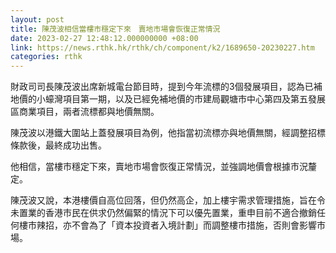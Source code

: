 ```yaml
---
layout: post
title: 陳茂波相信當樓市穩定下來　賣地市場會恢復正常情況
date: 2023-02-27 12:48:12.000000000 +08:00
link: https://news.rthk.hk/rthk/ch/component/k2/1689650-20230227.htm
categories: rthk
---
```


財政司司長陳茂波出席新城電台節目時，提到今年流標的3個發展項目，認為已補地價的小蠔灣項目第一期，以及已經免補地價的市建局觀塘市中心第四及第五發展區商業項目，兩者流標都與地價無關。

陳茂波以港鐵大圍站上蓋發展項目為例，他指當初流標亦與地價無關，經調整招標條款後，最終成功出售。

他相信，當樓市穩定下來，賣地市場會恢復正常情況，並強調地價會根據市況釐定。

陳茂波又說，本港樓價自高位回落，但仍然高企，加上樓宇需求管理措施，旨在令未置業的香港市民在供求仍然偏緊的情況下可以優先置業，重申目前不適合撤銷任何樓市辣招，亦不會為了「資本投資者入境計劃」而調整樓市措施，否則會影響市場。
